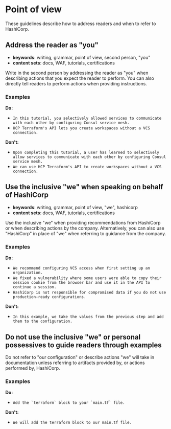 # Point of view

These guidelines describe how to address readers and when to refer to HashiCorp.

## Address the reader as "you"

- **keywords**: writing, grammar, point of view, second person, "you"  
- **content sets**: docs, WAF, tutorials, certifications 

Write in the second person by addressing the reader as "you" when describing actions that you expect the reader to perform. You can also directly tell readers to perform actions when providing instructions.

### Examples

**Do:**

- `In this tutorial, you selectively allowed services to communicate with each other by configuring Consul service mesh.`
- `HCP Terraform's API lets you create workspaces without a VCS connection.`


**Don't:**

- `Upon completing this tutorial, a user has learned to selectively allow services to communicate with each other by configuring Consul service mesh.`
- `We can use HCP Terraform's API to create workspaces without a VCS connection.`


## Use the inclusive "we" when speaking on behalf of HashiCorp

- **keywords**: writing, grammar, point of view, "we", hashicorp  
- **content sets**: docs, WAF, tutorials, certifications 

Use the inclusive "we" when providing recommendations from HashiCorp or when describing actions by the company. Alternatively, you can also use "HashiCorp" in place of "we" when referring to guidance from the company. 

### Examples

**Do:**

- `We recommend configuring VCS access when first setting up an organization.`
- `We fixed a vulnerability where some users were able to copy their session cookie from the browser bar and use it in the API to continue a session.`
- `HashiCorp is not responsible for compromised data if you do not use production-ready configurations.`

**Don't:**

- `In this example, we take the values from the previous step and add them to the configuration.`


## Do not use the inclusive "we" or personal possessives to guide readers through examples

Do not refer to "our configuration" or describe actions "we" will take in documentation unless referring to artifacts provided by, or actions performed by, HashiCorp. 

### Examples

**Do:**

- ``Add the `terraform` block to your `main.tf` file.``

**Don't:**

- `We will add the terraform block to our main.tf file.`
